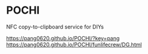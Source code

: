 # POCHI
NFC copy-to-clipboard service for DIYs

https://pang0620.github.io/POCHI/?key=pang
https://pang0620.github.io/POCHI/funlifecrew/DG.html
